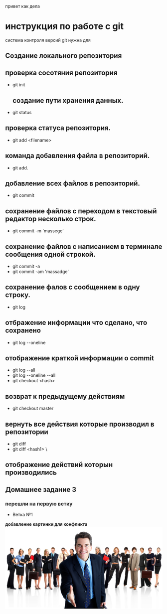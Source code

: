 привет как дела 
# **инструкция по работе с git**  

система контроля версий git нужна для 

## Создание локального репозитория 

## проверка сосотяния репозитория

 - git init
    ## создание пути хранения данных.
 - git status 
 ## проверка статуса репозитория. 
 - git add \<filename> 
 ## команда добавления файла в репозиторий. 
 - git add.
 ## добавление всех файлов в репозиторий.
 - git commit 
 ## сохранение файлов с переходом в текстовый редактор несколько строк.
 - git commit -m 'massege'
 ## сохранение файлов с написанием в терминале сообщения одной строкой. 
 - git commit -a
 - git commit -am 'massadge'
 ## сохранение фалов с сообщением в одну строку.
 - git log 
 ## отбражение информации что сделано, что сохранено
 - git log --oneline 
## отображение краткой информации о commit
 - git log --all
 - git log --oneline --all
 - git checkout \<hash>
 ## возврат к предыдущему действиям  
 - git checkout master
 ##  вернуть все действия которые производил в репозитории 
 - git diff
 - git diff \<hash1> \ <hash2>
 ## отображение действий которын производились

 ## **Домашнее задание 3** 

 ### перешли на первую ветку 
 - Ветка №1


**добавление картинки для конфликта**
![klient](klient.jpg)
 
